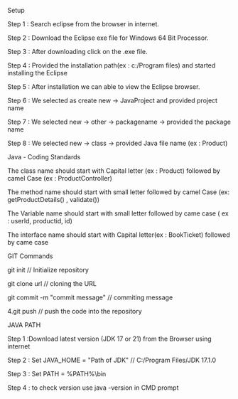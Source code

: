 Setup

Step 1 : Search eclipse from the browser in internet.

Step 2 : Download the Eclipse exe file for Windows 64 Bit Processor.

Step 3 : After downloading click on the .exe file.

Step 4 : Provided the installation path(ex : c:/Program files) and started installing the Eclipse

Step 5 : After installation we can able to view the Eclipse browser.

Step 6 : We selected as create new -> JavaProject and provided project name

Step 7 : We selected new -> other -> packagename -> provided the package name

Step 8 : We selected new -> class -> provided Java file name (ex : Product)

Java - Coding Standards

The class name should start with Capital letter (ex : Product) followed by camel Case (ex : ProductController)

The method name should start with small letter followed by camel Case (ex: getProductDetails() , validate())

The Variable name should start with small letter followed by came case ( ex : userId, productid, id)

The interface name should start with Capital letter(ex : BookTicket) followed by came case

GIT Commands

git init // Initialize repository

git clone url // cloning the URL

git commit -m "commit message" // commiting message

4.git push // push the code into the repository

JAVA PATH

Step 1 :Download latest version (JDK 17 or 21) from the Browser using internet

Step 2 : Set JAVA_HOME = "Path of JDK" // C:/Program Files/JDK 17.1.0

Step 3 : Set PATH = %PATH%\bin

Step 4 : to check version use java -version in CMD prompt

